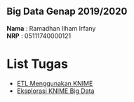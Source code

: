 ## Big Data Genap 2019/2020

**Nama**  : Ramadhan Ilham Irfany<br>
**NRP**   : 05111740000121<br>

# List Tugas

- [ETL Menggunakan KNIME](https://github.com/rmdhnilham/big-data/tree/master/Tugas1)
- [Eksplorasi KNIME Big Data](https://github.com/rmdhnilham/big-data/tree/master/Tugas2)
